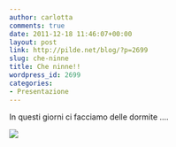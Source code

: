 ```yaml
---
author: carlotta
comments: true
date: 2011-12-18 11:46:07+00:00
layout: post
link: http://pilde.net/blog/?p=2699
slug: che-ninne
title: Che ninne!!
wordpress_id: 2699
categories:
- Presentazione
---
```


In questi giorni ci facciamo delle dormite ....

![](http://pilde.net/blog/wp-content/uploads/2011/12/ninne.jpg)
